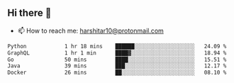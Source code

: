 ## Hi there 👋
- 📫 How to reach me: harshitar10@protonmail.com  
<!--START_SECTION:waka-->

```txt
Python            1 hr 18 mins    ██████░░░░░░░░░░░░░░░░░░░   24.09 %
GraphQL           1 hr 1 min      ████▓░░░░░░░░░░░░░░░░░░░░   18.94 %
Go                50 mins         ████░░░░░░░░░░░░░░░░░░░░░   15.51 %
Java              39 mins         ███░░░░░░░░░░░░░░░░░░░░░░   12.17 %
Docker            26 mins         ██░░░░░░░░░░░░░░░░░░░░░░░   08.10 %
```

<!--END_SECTION:waka-->

<!--
**hharshitarora/hharshitarora** is a ✨ _special_ ✨ repository because its `README.md` (this file) appears on your GitHub profile.

Here are some ideas to get you started:

- 🔭 I’m currently working on ...
- 🌱 I’m currently learning ...
- 👯 I’m looking to collaborate on ...
- 🤔 I’m looking for help with ...
- 💬 Ask me about ...
- 📫 How to reach me: ...
- 😄 Pronouns: ...
- ⚡ Fun fact: ...
-->
